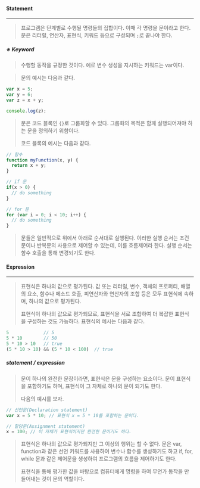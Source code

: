 #### Statement

------

> 프로그램은 단계별로 수행될 명령들의 집합이다. 이때 각 명령을 문이라고 한다. 문은 리터럴, 연산자, 표현식, 키워드 등으로 구성되며 `;`로 끝나야 한다.

##### ※ Keyword

> 수행할 동작을 규정한 것이다. 예로 변수 생성을 지시하는 키워드는 var이다.

> 문의 예시는 다음과 같다.

```js
var x = 5;
var y = 6;
var z = x + y;

console.log(z);
```



> 문은 코드 블록인 `{}`로 그룹화할 수 있다. 그룹화의 목적은 함께 실행되어져야 하는 문을 정의하기 위함이다.
>
> 코드 블록의 예시는 다음과 같다.

```js
// 함수
function myFunction(x, y) {
  return x + y;
}

// if 문
if(x > 0) {
  // do something
}

// for 문
for (var i = 0; i < 10; i++) {
  // do something
}
```

> 문들은 일반적으로 위에서 아래로 순서대로 실행된다. 이러한 실행 순서는 조건문이나 반복문의 사용으로 제어할 수 있는데, 이를 흐름제어라 한다. 실행 순서는 함수 호출을 통해 변경되기도 한다.





#### Expression

------

> 표현식은 하나의 값으로 평가된다. 값 또는 리터럴, 변수, 객체의 프로퍼티, 배열의 요소, 함수나 메소드 호출, 피연산자와 연산자의 조합 등은 모두 표현식에 속하며, 하나의 값으로 평가된다. 
>
> 표현식이 하나의 값으로 평가되므로, 표현식을 서로 조합하여 더 복잡한 표현식을 구성하는 것도 가능하다. 표현식의 예시는 다음과 같다.

```js
5             // 5
5 * 10        // 50
5 * 10 > 10   // true
(5 * 10 > 10) && (5 * 10 < 100)  // true
```



##### statement / expression

> 문이 하나의 완전한 문장이라면, 표현식은 문을 구성하는 요소이다. 문이 표현식을 포함하기도 하며, 표현식이 그 자체로 하나의 문이 되기도 한다.
>
> 다음의 예시를 보자.

```js
// 선언문(Declaration statement)
var x = 5 * 10; // 표현식 x = 5 * 10를 포함하는 문이다.

// 할당문(Assignment statement)
x = 100; // 이 자체가 표현식이지만 완전한 문이기도 하다.
```

> 표현식은 하나의 값으로 평가되지만 그 이상의 행위는 할 수 없다. 문은 var, function과 같은 선언 키워드를 사용하여 변수나 함수를 생성하기도 하고 if, for, while 문과 같은 제어문을 생성하여 프로그램의 흐름을 제어하기도 한다. 
>
> 표현식을 통해 평가한 값을 바탕으로 컴퓨터에게 명령을 하여 무언가 동작을 만들어내는 것이 문의 역할이다.